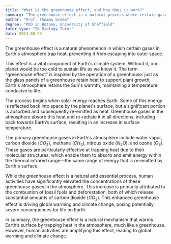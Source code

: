 ```yaml
---
title: "What is the greenhouse effect, and how does it work?"
summary: "The greenhouse effect is a natural process where certain gases in Earth's atmosphere trap heat, preventing it from escaping into space."
author: "Prof. Thomas Green"
degree: "PhD in Botany, University of Sheffield"
tutor_type: "IB Biology Tutor"
date: 2024-08-23
---
```


The greenhouse effect is a natural phenomenon in which certain gases in Earth's atmosphere trap heat, preventing it from escaping into outer space.

This effect is a vital component of Earth's climate system. Without it, our planet would be too cold to sustain life as we know it. The term "greenhouse effect" is inspired by the operation of a greenhouse: just as the glass panels of a greenhouse retain heat to support plant growth, Earth's atmosphere retains the Sun's warmth, maintaining a temperature conducive to life.

The process begins when solar energy reaches Earth. Some of this energy is reflected back into space by the planet's surface, but a significant portion is absorbed and subsequently re-emitted as heat. Greenhouse gases in the atmosphere absorb this heat and re-radiate it in all directions, including back towards Earth’s surface, resulting in an increase in surface temperature.

The primary greenhouse gases in Earth's atmosphere include water vapor, carbon dioxide ($CO_2$), methane ($CH_4$), nitrous oxide ($N_2O$), and ozone ($O_3$). These gases are particularly effective at trapping heat due to their molecular structures, which enable them to absorb and emit energy within the thermal infrared range—the same range of energy that is re-emitted by Earth's surface.

While the greenhouse effect is a natural and essential process, human activities have significantly elevated the concentrations of these greenhouse gases in the atmosphere. This increase is primarily attributed to the combustion of fossil fuels and deforestation, both of which release substantial amounts of carbon dioxide ($CO_2$). This enhanced greenhouse effect is driving global warming and climate change, posing potentially severe consequences for life on Earth.

In summary, the greenhouse effect is a natural mechanism that warms Earth’s surface by trapping heat in the atmosphere, much like a greenhouse. However, human activities are amplifying this effect, leading to global warming and climate change.
    